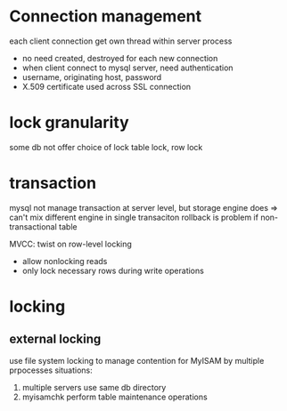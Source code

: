 # Connection management
each client connection get own thread within server process
- no need created, destroyed for each new connection
- when client connect to mysql server, need authentication
- username, originating host, password
- X.509 certificate used across SSL connection

# lock granularity
some db not offer choice of lock
table lock, row lock

# transaction
mysql not manage transaction at server level, but storage engine does
=> can't mix different engine in single transaciton
rollback is problem if non-transactional table

MVCC: twist on row-level locking
- allow nonlocking reads
- only lock necessary rows during write operations


# locking
## external locking
use file system locking to manage contention for MyISAM by multiple prpocesses
situations:
1. multiple servers use same db directory
2. myisamchk perform table maintenance operations






















